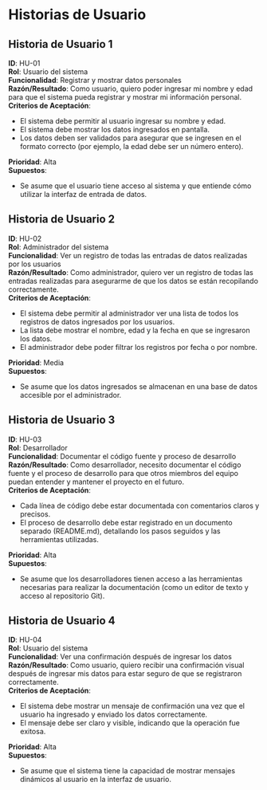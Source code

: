 # Historias de Usuario

## Historia de Usuario 1
**ID**: HU-01  
**Rol**: Usuario del sistema  
**Funcionalidad**: Registrar y mostrar datos personales  
**Razón/Resultado**: Como usuario, quiero poder ingresar mi nombre y edad para que el sistema pueda registrar y mostrar mi información personal.  
**Criterios de Aceptación**:
- El sistema debe permitir al usuario ingresar su nombre y edad.
- El sistema debe mostrar los datos ingresados en pantalla.
- Los datos deben ser validados para asegurar que se ingresen en el formato correcto (por ejemplo, la edad debe ser un número entero).

**Prioridad**: Alta  
**Supuestos**:
- Se asume que el usuario tiene acceso al sistema y que entiende cómo utilizar la interfaz de entrada de datos.

## Historia de Usuario 2
**ID**: HU-02  
**Rol**: Administrador del sistema  
**Funcionalidad**: Ver un registro de todas las entradas de datos realizadas por los usuarios  
**Razón/Resultado**: Como administrador, quiero ver un registro de todas las entradas realizadas para asegurarme de que los datos se están recopilando correctamente.  
**Criterios de Aceptación**:
- El sistema debe permitir al administrador ver una lista de todos los registros de datos ingresados por los usuarios.
- La lista debe mostrar el nombre, edad y la fecha en que se ingresaron los datos.
- El administrador debe poder filtrar los registros por fecha o por nombre.

**Prioridad**: Media  
**Supuestos**:
- Se asume que los datos ingresados se almacenan en una base de datos accesible por el administrador.

## Historia de Usuario 3
**ID**: HU-03  
**Rol**: Desarrollador  
**Funcionalidad**: Documentar el código fuente y proceso de desarrollo  
**Razón/Resultado**: Como desarrollador, necesito documentar el código fuente y el proceso de desarrollo para que otros miembros del equipo puedan entender y mantener el proyecto en el futuro.  
**Criterios de Aceptación**:
- Cada línea de código debe estar documentada con comentarios claros y precisos.
- El proceso de desarrollo debe estar registrado en un documento separado (README.md), detallando los pasos seguidos y las herramientas utilizadas.

**Prioridad**: Alta  
**Supuestos**:
- Se asume que los desarrolladores tienen acceso a las herramientas necesarias para realizar la documentación (como un editor de texto y acceso al repositorio Git).

## Historia de Usuario 4
**ID**: HU-04  
**Rol**: Usuario del sistema  
**Funcionalidad**: Ver una confirmación después de ingresar los datos  
**Razón/Resultado**: Como usuario, quiero recibir una confirmación visual después de ingresar mis datos para estar seguro de que se registraron correctamente.  
**Criterios de Aceptación**:
- El sistema debe mostrar un mensaje de confirmación una vez que el usuario ha ingresado y enviado los datos correctamente.
- El mensaje debe ser claro y visible, indicando que la operación fue exitosa.

**Prioridad**: Alta  
**Supuestos**:
- Se asume que el sistema tiene la capacidad de mostrar mensajes dinámicos al usuario en la interfaz de usuario.
